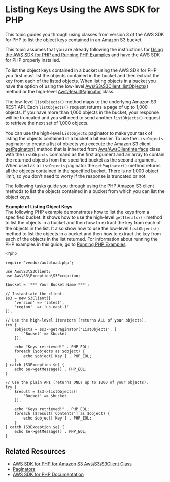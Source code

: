 # Listing Keys Using the AWS SDK for PHP<a name="ListingObjectKeysUsingPHP"></a>

This topic guides you through using classes from version 3 of the AWS SDK for PHP to list the object keys contained in an Amazon S3 bucket\. 

 This topic assumes that you are already following the instructions for [Using the AWS SDK for PHP and Running PHP Examples](UsingTheMPphpAPI.md) and have the AWS SDK for PHP properly installed\. 

To list the object keys contained in a bucket using the AWS SDK for PHP you first must list the objects contained in the bucket and then extract the key from each of the listed objects\. When listing objects in a bucket you have the option of using the low\-level [Aws\\S3\\S3Client::listObjects\(\)](http://docs.aws.amazon.com/aws-sdk-php/v3/api/api-s3-2006-03-01.html#listobjects) method or the high\-level [Aws\\ResultPaginator](http://docs.aws.amazon.com/aws-sdk-php/v3/api/class-Aws.ResultPaginator.html) class\. 

The low\-level `listObjects()` method maps to the underlying Amazon S3 REST API\. Each `listObjects()` request returns a page of up to 1,000 objects\. If you have more than 1,000 objects in the bucket, your response will be truncated and you will need to send another `listObjects()` request to retrieve the next set of 1,000 objects\. 

You can use the high\-level `ListObjects` paginator to make your task of listing the objects contained in a bucket a bit easier\. To use the `ListObjects` paginator to create a list of objects you execute the Amazon S3 client [getPaginator\(\)](http://docs.aws.amazon.com/aws-sdk-php/v3/api/class-Aws.AwsClientInterface.html#_getPaginator) method that is inherited from [Aws/AwsClientInterface](http://docs.aws.amazon.com/aws-sdk-php/v3/api/class-Aws.AwsClientInterface.html) class with the `ListObjects` command as the first argument and an array to contain the returned objects from the specified bucket as the second argument\. When used as a `ListObjects` paginator the `getPaginator()` method returns all the objects contained in the specified bucket\. There is no 1,000 object limit, so you don't need to worry if the response is truncated or not\.

The following tasks guide you through using the PHP Amazon S3 client methods to list the objects contained in a bucket from which you can list the object keys\.

**Example of Listing Object Keys**  
The following PHP example demonstrates how to list the keys from a specified bucket\. It shows how to use the high\-level `getIterator()` method to list the objects in a bucket and then how to extract the key from each of the objects in the list\. It also show how to use the low\-level `listObjects()` method to list the objects in a bucket and then how to extract the key from each of the objects in the list returned\. For information about running the PHP examples in this guide, go to [Running PHP Examples](UsingTheMPphpAPI.md#running-php-samples)\.   

```
<?php

require 'vendor/autoload.php';

use Aws\S3\S3Client;
use Aws\S3\Exception\S3Exception;

$bucket = '*** Your Bucket Name ***';

// Instantiate the client.
$s3 = new S3Client([
    'version' => 'latest',
    'region'  => 'us-east-1'
]);

// Use the high-level iterators (returns ALL of your objects).
try {
    $objects = $s3->getPaginator('ListObjects', [
        'Bucket' => $bucket
    ]);

    echo "Keys retrieved!" . PHP_EOL;
    foreach ($objects as $object) {
        echo $object['Key'] . PHP_EOL;
    }
} catch (S3Exception $e) {
    echo $e->getMessage() . PHP_EOL;
}

// Use the plain API (returns ONLY up to 1000 of your objects).
try {
    $result = $s3->listObjects([
        'Bucket' => $bucket
    ]);

    echo "Keys retrieved!" . PHP_EOL;
    foreach ($result['Contents'] as $object) {
        echo $object['Key'] . PHP_EOL;
    }
} catch (S3Exception $e) {
    echo $e->getMessage() . PHP_EOL;
}
```

## Related Resources<a name="RelatedResources-ListingObjectKeysUsingPHP"></a>
+ [ AWS SDK for PHP for Amazon S3 Aws\\S3\\S3Client Class](http://docs.aws.amazon.com/aws-sdk-php/v3/api/class-Aws.S3.S3Client.html) 
+ [ Paginators](http://docs.aws.amazon.com/aws-sdk-php/v3/guide/guide/paginators.html) 
+ [AWS SDK for PHP Documentation](http://aws.amazon.com/documentation/sdk-for-php/)